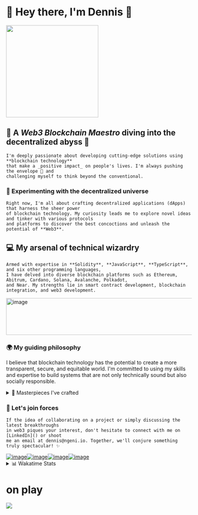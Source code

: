 # 👋 Hey there, I'm Dennis 🚀

<img src="https://media0.giphy.com/media/765ccrAiB0g9z6EApL/giphy.gif?cid=ecf05e474jorlk14iq71lc92cyka3wjgwb9afrndd8fkft4g&rid=giphy.gif&ct=g" width="250" height="250" />

## 🌟 A _Web3 Blockchain Maestro_ diving into the decentralized abyss 🌊
```
I'm deeply passionate about developing cutting-edge solutions using **blockchain technology**
that make a _positive impact_ on people's lives. I'm always pushing the envelope 💌 and 
challenging myself to think beyond the conventional.
```

### 🧪 Experimenting with the decentralized universe
```
Right now, I'm all about crafting decentralized applications (dApps) that harness the sheer power
of blockchain technology. My curiosity leads me to explore novel ideas and tinker with various protocols
and platforms to discover the best concoctions and unleash the potential of **Web3**.
```

## 💻 My arsenal of technical wizardry</summary>
```
Armed with expertise in **Solidity**, **JavaScript**, **TypeScript**, and six other programming languages,
I have delved into diverse blockchain platforms such as Ethereum, Abitrum, Cardano, Solana, Avalanche, Polkadot,
and Near. My strengths lie in smart contract development, blockchain integration, and web3 development.
```
<p>
  <img src="https://assets.website-files.com/6347bd6199b204194ca76e2c/6390bab08a8b41f55c7d0fd1_Home_3.png" width="600" height="100" alt="image">
</p>

### 🌍 My guiding philosophy

I believe that blockchain technology has the potential to create a more transparent, secure, and equitable world. I'm committed to using my skills and expertise to build systems that are not only technically sound but also socially responsible.

<details>
<summary>🎨 Masterpieces I've crafted</summary>

| Project                                          | Description                                                                                                                   |
| ------------------------------------------------ | ----------------------------------------------------------------------------------------------------------------------------- |
| 🔗 **Decentralized Social Media Platform**        | A resilient, privacy-centric social media dApp that enables users to reclaim control over their data.                          |
| 🖼️ **NFT Marketplace**                           | A decentralized bazaar for trading digital masterpieces and collectibles, empowering creators to reap the rewards of their artistry. |
| 💰 **Decentralized Finance (DeFi) Platform**      | A DeFi platform offering users access to a plethora of financial services such as lending, borrowing, and staking – all nestled within a decentralized ecosystem. |
| 🤖 **Trading Bots & Strategies**                  | Developed algorithmic trading bots for various markets, including crypto, using advanced strategies like arbitrage, mean reversion, and momentum trading, maximizing profits while minimizing risks. |

</details>

### 🤝 Let's join forces
```
If the idea of collaborating on a project or simply discussing the latest breakthroughs
in web3 piques your interest, don't hesitate to connect with me on [LinkedIn]() or shoot 
me an email at dennis@ngeni.io. Together, we'll conjure something truly spectacular! ✨
```

<div style="display: inline-flex;">
  <a href="https://www.linkedin.com/in/dennis-mwangi-dev/">
    <img src="https://github.com/DENNIS-CODES/DENNIS-CODES/assets/65861136/726d5bcd-f781-4bd0-950f-803ab0471fb5" alt="image">
  </a>
  <a href="https://github.com/DENNIS-CODES/DENNIS-CODES/assets/65861136/9d050437-43ee-4bd0-a676-0612bb5f70d9">
    <img src="https://github.com/DENNIS-CODES/DENNIS-CODES/assets/65861136/cf3b7ec4-2fb4-4e15-94ea-61018700fd0e" alt="image">
  </a>
  <a href="https://github.com/DENNIS-CODES/DENNIS-CODES/assets/65861136/89fd32ba-ee10-4e00-87a3-8c12b35bcfd5">
    <img src="https://github.com/DENNIS-CODES/DENNIS-CODES/assets/65861136/89fd32ba-ee10-4e00-87a3-8c12b35bcfd5" alt="image">
  </a>
  <a href="https://github.com/DENNIS-CODES/DENNIS-CODES/assets/65861136/9617f3ca-28ca-4a20-969c-e16bbf29b0ed">
    <img src="https://github.com/DENNIS-CODES/DENNIS-CODES/assets/65861136/9617f3ca-28ca-4a20-969c-e16bbf29b0ed" alt="image">
  </a>
</div>

<details>
<summary>📊 Wakatime Stats</summary>

[![wakatime](https://wakatime.com/badge/user/c0971448-fd44-49e6-a4cd-84cb788254c2.svg)](https://wakatime.com/@c0971448-fd44-49e6-a4cd-84cb788254c2)

</details>

# on play
<p>
<a href="https://spotify-github-profile.vercel.app/api/view?uid=31tgnwjszvmdjuof7uuziii3n6y4&redirect=true">
<img src="https://spotify-github-profile.vercel.app/api/view?uid=31tgnwjszvmdjuof7uuziii3n6y4&cover_image=true&theme=novatorem&show_offline=false&bar_color=53b14f&bar_color_cover=false" />
  </a>
</p>
